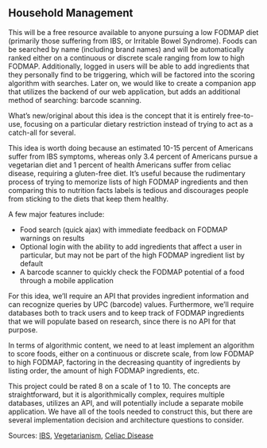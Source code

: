 ## Household Management
This will be a free resource available to anyone pursuing a low FODMAP diet (primarily those suffering from IBS, or Irritable Bowel Syndrome). Foods can be searched by name (including brand names) and will be automatically ranked either on a continuous or discrete scale ranging from low to high FODMAP. Additionally, logged in users will be able to add ingredients that they personally find to be triggering, which will be factored into the scoring algorithm with searches. Later on, we would like to create a companion app that utilizes the backend of our web application, but adds an additional method of searching: barcode scanning. 

What’s new/original about this idea is the concept that it is entirely free-to-use, focusing on a particular dietary restriction instead of trying to act as a catch-all for several.

This idea is worth doing because an estimated 10-15 percent of Americans suffer from IBS symptoms, whereas only 3.4 percent of Americans pursue a vegetarian diet and 1 percent of health Americans suffer from celiac disease, requiring a gluten-free diet. It’s useful because the rudimentary process of trying to memorize lists of high FODMAP ingredients and then comparing this to nutrition facts labels is tedious and discourages people from sticking to the diets that keep them healthy.

A few major features include:
-	Food search (quick ajax) with immediate feedback on FODMAP warnings on results
-	Optional login with the ability to add ingredients that affect a user in particular, but may not be part of the high FODMAP ingredient list by default
-	A barcode scanner to quickly check the FODMAP potential of a food through a mobile application

For this idea, we’ll require an API that provides ingredient information and can recognize queries by UPC (barcode) values. Furthermore, we’ll require databases both to track users and to keep track of FODMAP ingredients that we will populate based on research, since there is no API for that purpose.

In terms of algorithmic content, we need to at least implement an algorithm to score foods, either on a continuous or discrete scale, from low FODMAP to high FODMAP, factoring in the decreasing quantity of ingredients by listing order, the amount of high FODMAP ingredients, etc.

This project could be rated 8 on a scale of 1 to 10. The concepts are straightforward, but it is algorithmically complex, requires multiple databases, utilizes an API, and will potentially include a separate mobile application. We have all of the tools needed to construct this, but there are several implementation decision and architecture questions to consider.

Sources: [IBS](https://gi.org/topics/irritable-bowel-syndrome/), [Vegetarianism](https://en.wikipedia.org/wiki/Vegetarianism_by_country#United_States), [Celiac Disease](https://www.cureceliacdisease.org/wp-content/uploads/341_CDCFactSheets8_FactsFigures.pdf)


